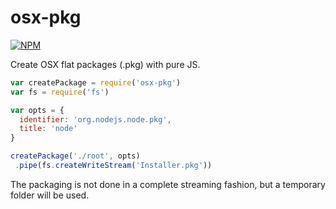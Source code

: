 # osx-pkg
[![NPM](https://nodei.co/npm/osx-pkg.png)](https://nodei.co/npm/osx-pkg/)

Create OSX flat packages (.pkg) with pure JS.

```js
var createPackage = require('osx-pkg')
var fs = require('fs')

var opts = {
  identifier: 'org.nodejs.node.pkg',
  title: 'node'
}

createPackage('./root', opts)
 .pipe(fs.createWriteStream('Installer.pkg'))
```

The packaging is not done in a complete streaming fashion, but
a temporary folder will be used.
